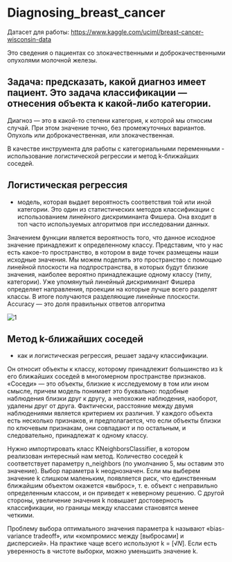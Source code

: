 # Diagnosing_breast_cancer

Датасет для работы: https://www.kaggle.com/uciml/breast-cancer-wisconsin-data

Это сведения о пациентах со злокачественными и доброкачественными опухолями молочной железы.

## Задача: предсказать, какой диагноз имеет пациент. Это задача классификации — отнесения объекта к какой-либо категории.

Диагноз — это в какой-то степени категория, к которой мы относим случай. При этом значение точно, без промежуточных вариантов. 
Опухоль или доброкачественная, или злокачественная.

В качестве инструмента для работы с категориальными переменными - использование логистической регрессии и метод k-ближайших соседей. 

## Логистическая регрессия 
- модель, которая выдает вероятность соответствия той или иной категории. Это один из статистических методов классификации с использованием линейного дискриминанта Фишера. 
Она входит в топ часто используемых алгоритмов при исследовании данных.

Значением функции является вероятность того, что данное исходное значение принадлежит к определенному классу. 
Представим, что у нас есть какое-то пространство, в котором в виде точек размещены наши исходные значения. 
Мы можем поделить это пространство с помощью линейной плоскости на подпространства, в которых будут близкие значения, наиболее вероятно принадлежащие одному классу 
(типу, категории). 
Уже упомянутый линейный дискриминант Фишера определяет направления, проекции на которые лучше всего разделят классы. В итоге получаются разделяющие линейные плоскости.
Accuracy — это доля правильных ответов алгоритма

![1](https://medach.pro/uploads/image/url/5653/00.png)



## Метод k-ближайших соседей
- как и логистическая регрессия, решает задачу классификации. 

Он относит объекты к классу, которому принадлежит большинство из k 
его ближайших соседей в многомерном пространстве признаков. «Соседи» — это объекты, близкие к исследуемому в том или ином смысле, 
причем модель понимает это буквально: подобные наблюдения близки друг к другу, а непохожие наблюдения, наоборот, удалены друг от друга. 
Фактически, расстояние между двумя наблюдениями является критерием их различия. У каждого объекта есть несколько признаков, и предполагается, что 
если объекты близки по ключевым признакам, они совпадают и по остальным, и следовательно, принадлежат к одному классу.

Нужно импортировать класс KNeighborsClassifier, в котором реализован интересный нам метод. Количество соседей k соответствует параметру n_neighbors (по умолчанию 5, мы оставим это значение). Выбор параметра k неоднозначен. Если мы выберем значение k слишком маленьким, появляется риск, что единственным ближайшим объектом окажется «выброс», т. е. объект с неправильно определенным классом, и он приведет к неверному решению. С другой стороны, увеличение значения k повышает достоверность классификации, но границы между классами становятся менее четкими.

Проблему выбора оптимального значения параметра k называют «bias-variance tradeoff», или «компромисс между [выбросами] и дисперсией». На практике чаще всего используют k = [√𝑁]. Если есть уверенность в чистоте выборки, можно уменьшить значение k.
